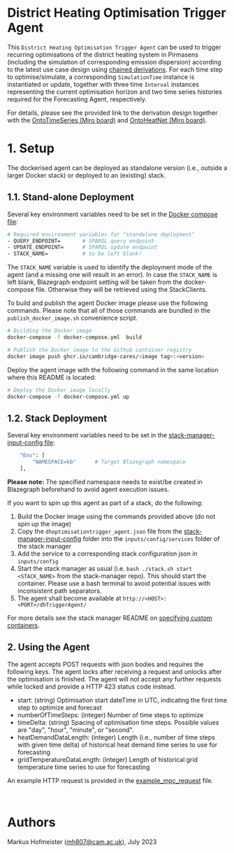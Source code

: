 # District Heating Optimisation Trigger Agent

This `District Heating Optimisation Trigger Agent` can be used to trigger recurring optimisations of the district heating system in Pirmasens (including the simulation of corresponding emission dispersion) according to the latest use case design using [chained derivations]. For each time step to optimise/simulate, a corresponding `SimulationTime` instance is instantiated or update, together with three time `Interval` instances representing the current optimisation horizon and two time series histories required for the Forecasting Agent, respectively. 

For details, please see the provided link to the derivation design together with the [OntoTimeSeries (Miro board)] and [OntoHeatNet (Miro board)].


# 1. Setup

The dockerised agent can be deployed as standalone version (i.e., outside a larger Docker stack) or deployed to an (existing) stack. 

## 1.1. Stand-alone Deployment

Several key environment variables need to be set in the [Docker compose file]:

```bash
# Required environment variables for "standalone deployment"
- QUERY_ENDPOINT=       # SPARQL query endpoint
- UPDATE_ENDPOINT=      # SPARQL update endpoint
- STACK_NAME=           # to be left blank!
```

The `STACK_NAME` variable is used to identify the deployment mode of the agent (and a missing one will result in an error). In case the `STACK_NAME` is left blank, Blazegraph endpoint setting will be taken from the docker-compose file. Otherwise they will be retrieved using the StackClients.

To build and publish the agent Docker image please use the following commands. Please note that all of those commands are bundled in the  `publish_docker_image.sh` convenience script.

```bash
# Building the Docker image
docker-compose -f docker-compose.yml  build

# Publish the Docker image to the Github container registry
docker image push ghcr.io/cambridge-cares/<image tag>:<version>
```

Deploy the agent image with the following command in the same location where this README is located:

```bash
# Deploy the Docker image locally
docker-compose -f docker-compose.yml up
```

## 1.2. Stack Deployment

Several key environment variables need to be set in the [stack-manager-input-config file]:

```bash
    "Env": [
        "NAMESPACE=kb"      # Target Blazegraph namespace
    ],
```

**Please note:** The specified namespace needs to exist/be created in Blazegraph beforehand to avoid agent execution issues.

If you want to spin up this agent as part of a stack, do the following:
1) Build the Docker image using the commands provided above (do not spin up the image)
2) Copy the `dhoptimisationtrigger_agent.json` file from the [stack-manager-input-config] folder into the `inputs/config/services` folder of the stack manager
3) Add the service to a corresponding stack configuration json in `inputs/config`
4) Start the stack manager as usual (i.e. `bash ./stack.sh start <STACK_NAME>` from the stack-manager repo). This should start the container. Please use a bash terminal to avoid potential issues with inconsistent path separators.
5) The agent shall become available at `http://<HOST>:<PORT>/dhTriggerAgent/`

For more details see the stack manager README on [specifying custom containers].

## 2. Using the Agent

The agent accepts POST requests with json bodies and requires the following keys. The agent locks after receiving a request and unlocks after the optimisation is finished. The agent will not accept any further requests while locked and provide a HTTP 423 status code instead.

- start: (string) Optimisation start dateTime in UTC, indicating the first time step to optimize and forecast
- numberOfTimeSteps: (integer) Number of time steps to optimize
- timeDelta: (string) Spacing of optimisation time steps. Possible values are "day", "hour", "minute", or "second".
- heatDemandDataLength: (integer) Length (i.e., number of time steps with given time delta) of historical heat demand time series to use for forecasting
- gridTemperatureDataLength: (integer) Length of historical grid temperature time series to use for forecasting

An example HTTP request is provided in the [example_mpc_request] file.


&nbsp;
# Authors #
Markus Hofmeister (mh807@cam.ac.uk), July 2023

<!-- Links -->
<!-- websites -->
[OntoTimeSeries (Miro board)]: https://miro.com/app/board/uXjVPFaO5As=/
[OntoHeatNet (Miro board)]: https://miro.com/app/board/uXjVOhnB9_4=/
[chained derivations]: https://lucid.app/documents/view/9fabc350-143b-4ca3-be52-b174c9f82c07
[specifying custom containers]: https://github.com/cambridge-cares/TheWorldAvatar/tree/main/Deploy/stacks/dynamic/stack-manager#specifying-custom-containers

<!-- files -->
[example_mpc_request]: ./resources/example_mpc_request.http
[Docker compose file]: ./docker-compose.yml
[stack-manager-input-config]: ./stack-manager-input-config
[stack-manager-input-config file]: ./stack-manager-input-config/dhoptimisationtrigger_agent.json